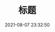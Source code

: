 ---
title: 标题 #文章标题
date: '2021-08-07 23:32:50' #文章创建日期，格式 `2019-08-08` 或 `2019-08-08 08:08:08`。
autoIgnore: true #不想显示侧边栏
cover: https://cdn.jsdelivr.net/gh/Jiale1229/PicGoCdn@master/images/Photo/Photo7.jpg #封面图
randomCover: https://api.btstu.cn/sjbz/api.php?lx=suiji&format=images #随机封面图
tags:   #所属标签。
- 模板
publish: false  #是否发布
sticky: 1 #按照 `1, 2, 3, ...` 来降低置顶文章的排列优先级
keys: 
- '32位的 md5 加密密文'
---